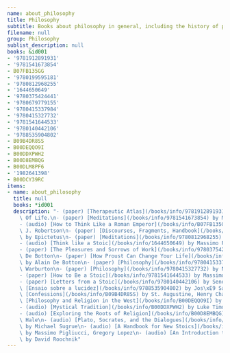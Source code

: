 ```yaml
---
name: about_philosophy
title: Philosophy
subtitle: Books about philosophy in general, including the history of philosophy
filename: null
group: Philosophy
sublist_description: null
books: &id001
- '9781912891931'
- '9781541673854'
- B07FB135GG
- '9780199595181'
- '9780812968255'
- '1644650649'
- '9780375424441'
- '9780679779155'
- '9780415337984'
- '9780415327732'
- '9781541644533'
- '9780140442106'
- '9788535904802'
- B09B4DR8SS
- B00DEQQO9I
- B00DDXPWH2
- B00D8EMBQG
- B00DLM8PF6
- '1982641398'
- B00DCY39RC
items:
- name: about_philosophy
  title: null
  books: *id001
  description: "- (paper) [Therapeutic Atlas](/books/info/9781912891931) by The School\
    \ Of Life.\n- (paper) [Meditations](/books/info/9781541673854) by Marcus Aurelius\n\
    - (audio) [How to Think Like a Roman Emperor](/books/info/B07FB135GG) by Donald\
    \ J. Robertson\n- (paper) [Discourses, Fragments, Handbook](/books/info/9780199595181)\
    \ by Epictetus\n- (paper) [Meditations](/books/info/9780812968255) by Marcus Aurelius\n\
    - (audio) [Think like a Stoic](/books/info/1644650649) by Massimo Pigliucci\n\
    - (paper) [The Pleasures and Sorrows of Work](/books/info/9780375424441) by Alain\
    \ De Botton\n- (paper) [How Proust Can Change Your Life](/books/info/9780679779155)\
    \ by Alain De Botton\n- (paper) [Philosophy](/books/info/9780415337984) by Nigel\
    \ Warburton\n- (paper) [Philosophy](/books/info/9780415327732) by Nigel Warburton\n\
    - (paper) [How to Be a Stoic](/books/info/9781541644533) by Massimo Pigliucci\n\
    - (paper) [Letters from a Stoic](/books/info/9780140442106) by Seneca\n- (paper)\
    \ [Ensaio sobre a lucidez](/books/info/9788535904802) by Jos\xE9 Saramago\n- (audio)\
    \ [Confessions](/books/info/B09B4DR8SS) by St. Augustine, Henry Chadwick\n- (audio)\
    \ [Philosophy and Religion in the West](/books/info/B00DEQQO9I) by Phillip Cary\n\
    - (audio) [Mystical Tradition](/books/info/B00DDXPWH2) by Luke Timothy Johnson\n\
    - (audio) [Exploring the Roots of Religion](/books/info/B00D8EMBQG) by John R.\
    \ Hale\n- (audio) [Plato, Socrates, and the Dialogues](/books/info/B00DLM8PF6)\
    \ by Michael Sugrue\n- (audio) [A Handbook for New Stoics](/books/info/1982641398)\
    \ by Massimo Pigliucci, Gregory Lopez\n- (audio) [An Introduction to Greek Philosophy](/books/info/B00DCY39RC)\
    \ by David Roochnik"
---
```



